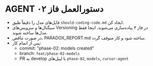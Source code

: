 # AGENT دستورالعمل فاز ۰۲
- فایل‌های مدل را دقیقاً طبق `should-coding-code.md` ایجاد کن.
- سیگنال‌ها و سرویس‌های Versioning در فاز ۳ پیاده‌سازی می‌شوند، اینجا فقط مدل‌ها ساخته شوند.
- در صورت تناقض، PARADOX_REPORT.md ساخته شود و کار متوقف گردد.
- پس از اتمام کار:
  - commit: "phase-02: models created"
  - branch: `feat/phase-02-models`
  - PR به develop با لیبل‌های `phase-02`, `models`, `cursor-agent`